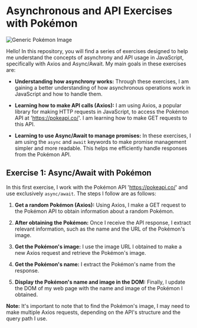 # Asynchronous and API Exercises with Pokémon

![Generic Pokémon Image](https://imgs.search.brave.com/hikRmS6QsDsOmG0_eJKrW3hZ0qYqdb1wodaHhOqRlYE/rs:fit:500:0:0/g:ce/aHR0cHM6Ly93d3cu/cG5ncGxheS5jb20v/d3AtY29udGVudC91/cGxvYWRzLzEwL1Bv/a2Vtb24tVHJhbnNw/YXJlbnQtRnJlZS1Q/TkcucG5n)

Hello! In this repository, you will find a series of exercises designed to help me understand the concepts of asynchrony and API usage in JavaScript, specifically with Axios and Async/Await. My main goals in these exercises are:

- **Understanding how asynchrony works:** Through these exercises, I am gaining a better understanding of how asynchronous operations work in JavaScript and how to handle them.

- **Learning how to make API calls (Axios):** I am using Axios, a popular library for making HTTP requests in JavaScript, to access the Pokémon API at 'https://pokeapi.co/'. I am learning how to make GET requests to this API.

- **Learning to use Async/Await to manage promises:** In these exercises, I am using the `async` and `await` keywords to make promise management simpler and more readable. This helps me efficiently handle responses from the Pokémon API.

## Exercise 1: Async/Await with Pokémon

In this first exercise, I work with the Pokémon API 'https://pokeapi.co/' and use exclusively `async/await`. The steps I follow are as follows:

1. **Get a random Pokémon (Axios):** Using Axios, I make a GET request to the Pokémon API to obtain information about a random Pokémon.

2. **After obtaining the Pokémon:** Once I receive the API response, I extract relevant information, such as the name and the URL of the Pokémon's image.

3. **Get the Pokémon's image:** I use the image URL I obtained to make a new Axios request and retrieve the Pokémon's image.

4. **Get the Pokémon's name:** I extract the Pokémon's name from the response.

5. **Display the Pokémon's name and image in the DOM:** Finally, I update the DOM of my web page with the name and image of the Pokémon I obtained.

**Note:** It's important to note that to find the Pokémon's image, I may need to make multiple Axios requests, depending on the API's structure and the query path I use.


